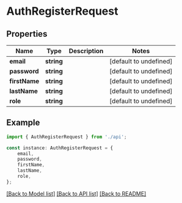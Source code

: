 # AuthRegisterRequest


## Properties

Name | Type | Description | Notes
------------ | ------------- | ------------- | -------------
**email** | **string** |  | [default to undefined]
**password** | **string** |  | [default to undefined]
**firstName** | **string** |  | [default to undefined]
**lastName** | **string** |  | [default to undefined]
**role** | **string** |  | [default to undefined]

## Example

```typescript
import { AuthRegisterRequest } from './api';

const instance: AuthRegisterRequest = {
    email,
    password,
    firstName,
    lastName,
    role,
};
```

[[Back to Model list]](../README.md#documentation-for-models) [[Back to API list]](../README.md#documentation-for-api-endpoints) [[Back to README]](../README.md)
